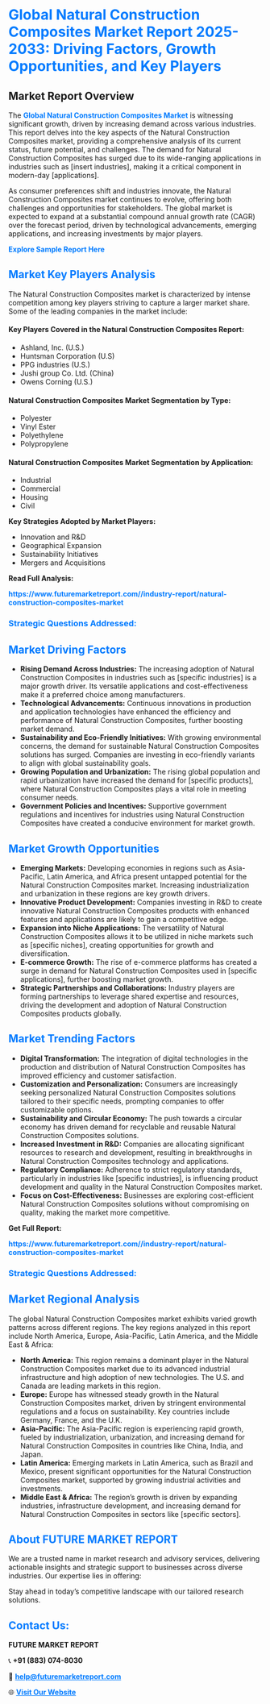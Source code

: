 <h1 style="color: #007BFF;">Global Natural Construction Composites Market Report 2025-2033: Driving Factors, Growth Opportunities, and Key Players</h1>

<section id="overview">
<h2>Market Report Overview</h2>
<p>The <a href="https://www.futuremarketreport.com//industry-report/natural-construction-composites-market" style="color: #007BFF; text-decoration: none;"><strong>Global Natural Construction Composites Market</strong></a> is witnessing significant growth, driven by increasing demand across various industries. This report delves into the key aspects of the Natural Construction Composites market, providing a comprehensive analysis of its current status, future potential, and challenges. The demand for Natural Construction Composites has surged due to its wide-ranging applications in industries such as [insert industries], making it a critical component in modern-day [applications].</p>
<p>As consumer preferences shift and industries innovate, the Natural Construction Composites market continues to evolve, offering both challenges and opportunities for stakeholders. The global market is expected to expand at a substantial compound annual growth rate (CAGR) over the forecast period, driven by technological advancements, emerging applications, and increasing investments by major players.</p>
</section>

<section id="overview">
<p><a href="https://www.futuremarketreport.com//request-sample/reportId=53801" style="color: #007BFF; text-decoration: none;"><strong>Explore Sample Report Here</strong></a></p>
</section>

<section id="key-players">
<h2 style="color: #007BFF;">Market Key Players Analysis</h2>
<p>The Natural Construction Composites market is characterized by intense competition among key players striving to capture a larger market share. Some of the leading companies in the market include:</p>
<h4>Key Players Covered in the Natural Construction Composites Report:</h4>
<ul><li>Ashland, Inc. (U.S.)</li><li>Huntsman Corporation (U.S)</li><li>PPG industries (U.S.)</li><li>Jushi group Co. Ltd. (China)</li><li>Owens Corning (U.S.)</li></ul>
<h4>Natural Construction Composites Market Segmentation by Type:</h4>
<ul><li>Polyester</li><li>Vinyl Ester</li><li>Polyethylene</li><li>Polypropylene</li></ul>

<h4>Natural Construction Composites Market Segmentation by Application:</h4>
<ul><li>Industrial</li><li>Commercial</li><li>Housing</li><li>Civil</li></ul>
<p><strong>Key Strategies Adopted by Market Players:</strong></p>
<ul>
<li>Innovation and R&D</li>
<li>Geographical Expansion</li>
<li>Sustainability Initiatives</li>
<li>Mergers and Acquisitions</li>
</ul>
</section>

<section>
<p><strong>Read Full Analysis: </strong></p><a href="https://www.futuremarketreport.com//industry-report/natural-construction-composites-market" style="color: #007BFF; text-decoration: none;"><strong>https://www.futuremarketreport.com//industry-report/natural-construction-composites-market</strong></a>
<h3 style="color: #007BFF;">Strategic Questions Addressed:</h3>
</section>

<section id="driving-factors">
<h2 style="color: #007BFF;">Market Driving Factors</h2>
<ul>
<li><strong>Rising Demand Across Industries:</strong> The increasing adoption of Natural Construction Composites in industries such as [specific industries] is a major growth driver. Its versatile applications and cost-effectiveness make it a preferred choice among manufacturers.</li>
<li><strong>Technological Advancements:</strong> Continuous innovations in production and application technologies have enhanced the efficiency and performance of Natural Construction Composites, further boosting market demand.</li>
<li><strong>Sustainability and Eco-Friendly Initiatives:</strong> With growing environmental concerns, the demand for sustainable Natural Construction Composites solutions has surged. Companies are investing in eco-friendly variants to align with global sustainability goals.</li>
<li><strong>Growing Population and Urbanization:</strong> The rising global population and rapid urbanization have increased the demand for [specific products], where Natural Construction Composites plays a vital role in meeting consumer needs.</li>
<li><strong>Government Policies and Incentives:</strong> Supportive government regulations and incentives for industries using Natural Construction Composites have created a conducive environment for market growth.</li>
</ul>
</section>

<section id="growth-opportunities">
<h2 style="color: #007BFF;">Market Growth Opportunities</h2>
<ul>
<li><strong>Emerging Markets:</strong> Developing economies in regions such as Asia-Pacific, Latin America, and Africa present untapped potential for the Natural Construction Composites market. Increasing industrialization and urbanization in these regions are key growth drivers.</li>
<li><strong>Innovative Product Development:</strong> Companies investing in R&D to create innovative Natural Construction Composites products with enhanced features and applications are likely to gain a competitive edge.</li>
<li><strong>Expansion into Niche Applications:</strong> The versatility of Natural Construction Composites allows it to be utilized in niche markets such as [specific niches], creating opportunities for growth and diversification.</li>
<li><strong>E-commerce Growth:</strong> The rise of e-commerce platforms has created a surge in demand for Natural Construction Composites used in [specific applications], further boosting market growth.</li>
<li><strong>Strategic Partnerships and Collaborations:</strong> Industry players are forming partnerships to leverage shared expertise and resources, driving the development and adoption of Natural Construction Composites products globally.</li>
</ul>
</section>

<section id="trending-factors">
<h2 style="color: #007BFF;">Market Trending Factors</h2>
<ul>
<li><strong>Digital Transformation:</strong> The integration of digital technologies in the production and distribution of Natural Construction Composites has improved efficiency and customer satisfaction.</li>
<li><strong>Customization and Personalization:</strong> Consumers are increasingly seeking personalized Natural Construction Composites solutions tailored to their specific needs, prompting companies to offer customizable options.</li>
<li><strong>Sustainability and Circular Economy:</strong> The push towards a circular economy has driven demand for recyclable and reusable Natural Construction Composites solutions.</li>
<li><strong>Increased Investment in R&D:</strong> Companies are allocating significant resources to research and development, resulting in breakthroughs in Natural Construction Composites technology and applications.</li>
<li><strong>Regulatory Compliance:</strong> Adherence to strict regulatory standards, particularly in industries like [specific industries], is influencing product development and quality in the Natural Construction Composites market.</li>
<li><strong>Focus on Cost-Effectiveness:</strong> Businesses are exploring cost-efficient Natural Construction Composites solutions without compromising on quality, making the market more competitive.</li>
</ul>
</section>

<section>
<p><strong>Get Full Report: </strong></p><a href="https://www.futuremarketreport.com//industry-report/natural-construction-composites-market" style="color: #007BFF; text-decoration: none;"><strong>https://www.futuremarketreport.com//industry-report/natural-construction-composites-market</strong></a>
<h3 style="color: #007BFF;">Strategic Questions Addressed:</h3>
</section>


<section id="regional-analysis">
<h2 style="color: #007BFF;">Market Regional Analysis</h2>
<p>The global Natural Construction Composites market exhibits varied growth patterns across different regions. The key regions analyzed in this report include North America, Europe, Asia-Pacific, Latin America, and the Middle East & Africa:</p>
<ul>
<li><strong>North America:</strong> This region remains a dominant player in the Natural Construction Composites market due to its advanced industrial infrastructure and high adoption of new technologies. The U.S. and Canada are leading markets in this region.</li>
<li><strong>Europe:</strong> Europe has witnessed steady growth in the Natural Construction Composites market, driven by stringent environmental regulations and a focus on sustainability. Key countries include Germany, France, and the U.K.</li>
<li><strong>Asia-Pacific:</strong> The Asia-Pacific region is experiencing rapid growth, fueled by industrialization, urbanization, and increasing demand for Natural Construction Composites in countries like China, India, and Japan.</li>
<li><strong>Latin America:</strong> Emerging markets in Latin America, such as Brazil and Mexico, present significant opportunities for the Natural Construction Composites market, supported by growing industrial activities and investments.</li>
<li><strong>Middle East & Africa:</strong> The region’s growth is driven by expanding industries, infrastructure development, and increasing demand for Natural Construction Composites in sectors like [specific sectors].</li>
</ul>
</section>

<footer>
<h2 style="color: #007BFF;">About FUTURE MARKET REPORT</h2>
<p>We are a trusted name in market research and advisory services, delivering actionable insights and strategic support to businesses across diverse industries. Our expertise lies in offering:</p>

<p>Stay ahead in today’s competitive landscape with our tailored research solutions.</p>

<h2 style="color: #007BFF;">Contact Us:</h2>
<p><strong>FUTURE MARKET REPORT</strong></p>
<p>📞 <strong>+91 (883) 074-8030</strong></p>
<p>📧 <strong><a href="mailto:help@futuremarketreport.com" style="color: #007BFF;">help@futuremarketreport.com</a></strong></p>
<p>🌐 <strong><a href="https://www.futuremarketreport.com/" style="color: #007BFF;">Visit Our Website</a></strong></p>
</footer>